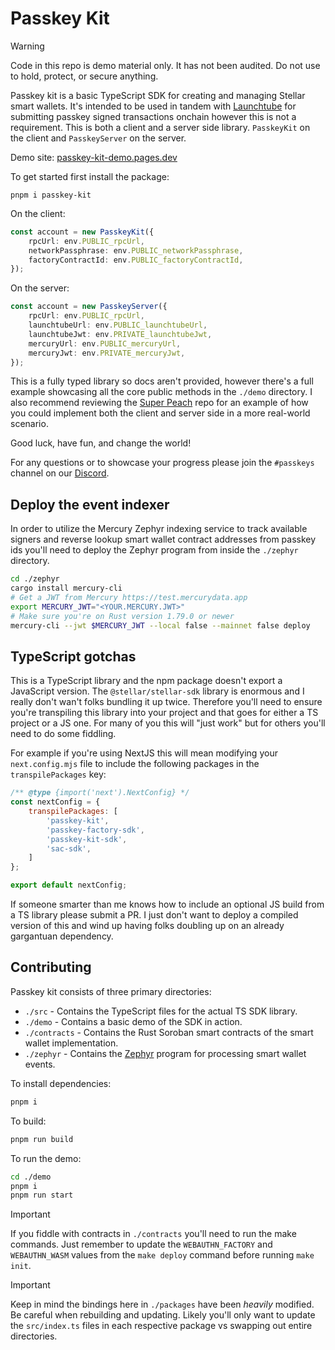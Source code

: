 # Passkey Kit

> [!WARNING]  
> Code in this repo is demo material only. It has not been audited. Do not use to hold, protect, or secure anything.

Passkey kit is a basic TypeScript SDK for creating and managing Stellar smart wallets. It's intended to be used in tandem with [Launchtube](https://github.com/kalepail/launchtube) for submitting passkey signed transactions onchain however this is not a requirement. This is both a client and a server side library. `PasskeyKit` on the client and `PasskeyServer` on the server.

Demo site: [passkey-kit-demo.pages.dev](https://passkey-kit-demo.pages.dev/)

To get started first install the package:
```
pnpm i passkey-kit
```

On the client:
```ts
const account = new PasskeyKit({
    rpcUrl: env.PUBLIC_rpcUrl,
    networkPassphrase: env.PUBLIC_networkPassphrase,
    factoryContractId: env.PUBLIC_factoryContractId,
});
```

On the server:
```ts
const account = new PasskeyServer({
    rpcUrl: env.PUBLIC_rpcUrl,
    launchtubeUrl: env.PUBLIC_launchtubeUrl,
    launchtubeJwt: env.PRIVATE_launchtubeJwt,
    mercuryUrl: env.PUBLIC_mercuryUrl,
    mercuryJwt: env.PRIVATE_mercuryJwt,
});
```

This is a fully typed library so docs aren't provided, however there's a full example showcasing all the core public methods in the `./demo` directory. I also recommend reviewing the [Super Peach](https://github.com/kalepail/superpeach) repo for an example of how you could implement both the client and server side in a more real-world scenario.

Good luck, have fun, and change the world!

For any questions or to showcase your progress please join the `#passkeys` channel on our [Discord](https://discord.gg/stellardev).

## Deploy the event indexer

In order to utilize the Mercury Zephyr indexing service to track available signers and reverse lookup smart wallet contract addresses from passkey ids you'll need to deploy the Zephyr program from inside the `./zephyr` directory.

```bash
cd ./zephyr
cargo install mercury-cli
# Get a JWT from Mercury https://test.mercurydata.app
export MERCURY_JWT="<YOUR.MERCURY.JWT>"
# Make sure you're on Rust version 1.79.0 or newer
mercury-cli --jwt $MERCURY_JWT --local false --mainnet false deploy
```

## TypeScript gotchas

This is a TypeScript library and the npm package doesn't export a JavaScript version. The `@stellar/stellar-sdk` library is enormous and I really don't wan't folks bundling it up twice. Therefore you'll need to ensure you're transpiling this library into your project and that goes for either a TS project or a JS one. For many of you this will "just work" but for others you'll need to do some fiddling.

For example if you're using NextJS this will mean modifying your `next.config.mjs` file to include the following packages in the `transpilePackages` key:
```mjs
/** @type {import('next').NextConfig} */
const nextConfig = {
    transpilePackages: [
        'passkey-kit', 
        'passkey-factory-sdk', 
        'passkey-kit-sdk',
        'sac-sdk',
    ]
};

export default nextConfig;
```
If someone smarter than me knows how to include an optional JS build from a TS library please submit a PR. I just don't want to deploy a compiled version of this and wind up having folks doubling up on an already gargantuan dependency.

## Contributing 

Passkey kit consists of three primary directories:
- `./src` - Contains the TypeScript files for the actual TS SDK library.
- `./demo` - Contains a basic demo of the SDK in action.
- `./contracts` - Contains the Rust Soroban smart contracts of the smart wallet implementation.
- `./zephyr` - Contains the [Zephyr](https://www.mercurydata.app/products/zephyr-vm) program for processing smart wallet events.

To install dependencies:

```bash
pnpm i
```

To build:

```bash
pnpm run build
```

To run the demo:

```bash
cd ./demo
pnpm i
pnpm run start
```

> [!IMPORTANT]
> If you fiddle with contracts in `./contracts` you'll need to run the make commands. Just remember to update the `WEBAUTHN_FACTORY` and `WEBAUTHN_WASM` values from the `make deploy` command before running `make init`.

> [!IMPORTANT]
> Keep in mind the bindings here in `./packages` have been _heavily_ modified. Be careful when rebuilding and updating. Likely you'll only want to update the `src/index.ts` files in each respective package vs swapping out entire directories.
